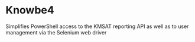 # Knowbe4
Simplifies PowerShell access to the KMSAT reporting API as well as to user management via the Selenium web driver
